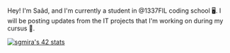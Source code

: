 Hey! I'm Saâd, and I'm currently a student in @1337FIL coding school 🖥.
I will be posting updates from the IT projects that I'm working on during my cursus 📁. 

[![sgmira's 42 stats](https://badge.mediaplus.ma/colorfulwaves/sgmira)](https://github.com/oakoudad/badge42)
